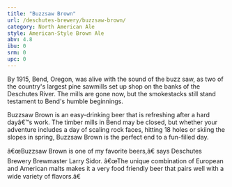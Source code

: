```yaml
---
title: "Buzzsaw Brown"
url: /deschutes-brewery/buzzsaw-brown/
category: North American Ale
style: American-Style Brown Ale
abv: 4.8
ibu: 0
srm: 0
upc: 0
---
```

By 1915, Bend, Oregon, was alive with the sound of the buzz saw, as two of the country's largest pine sawmills set up shop on the banks of the Deschutes River.  The mills are  gone now, but the smokestacks still stand testament to Bend's humble beginnings. 

Buzzsaw Brown is an easy-drinking beer that is refreshing after a hard dayâ€™s work. The timber mills in Bend may be closed, but whether your adventure includes a day of scaling rock faces, hitting 18 holes or skiing the slopes in spring, Buzzsaw Brown is the perfect end to a fun-filled day.

â€œBuzzsaw Brown is one of my favorite beers,â€ says Deschutes Brewery Brewmaster Larry Sidor. â€œThe unique combination of European and American malts makes it a very food friendly beer that pairs well with a wide variety of flavors.â€
